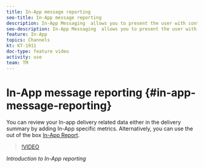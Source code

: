 ```yaml
---
title: In-App message reporting
seo-title: In-App message reporting
description: In-App Messaging  allows you to present the user with contextually relevant In-App messages in response to a customer's real-time behavior within the mobile application.
seo-description: In-App Messaging  allows you to present the user with contextually relevant In-App messages in response to a customer's real-time behavior within the mobile application.
feature: In-App
topics: Channels
kt: KT-1911
doc-type: feature video
activity: use
team: TM
---
```

# In-App message reporting {#in-app-message-reporting}

You can review your In-app delivery related data either in the delivery summary by adding In-App specific metrics. Alternatively, you can use the out of the box [In-App Report](https://helpx.adobe.com/campaign/standard/reporting/using/in-app-report.html).

>[!VIDEO](https://video.tv.adobe.com/v/26412?quality=12)

*Introduction to In-App reporting*
